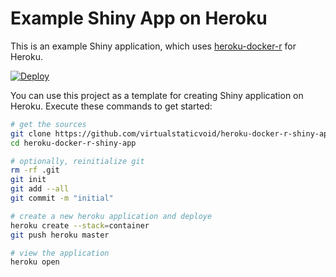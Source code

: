 # Example Shiny App on Heroku

This is an example Shiny application, which uses [heroku-docker-r][1] for Heroku.

[![Deploy](https://www.herokucdn.com/deploy/button.svg)](https://heroku.com/deploy)

You can use this project as a template for creating Shiny application on Heroku. Execute these commands to get started:

```bash
# get the sources
git clone https://github.com/virtualstaticvoid/heroku-docker-r-shiny-app.git
cd heroku-docker-r-shiny-app

# optionally, reinitialize git
rm -rf .git
git init
git add --all
git commit -m "initial"

# create a new heroku application and deploye
heroku create --stack=container
git push heroku master

# view the application
heroku open
```
[1]: https://github.com/virtualstaticvoid/heroku-docker-r
